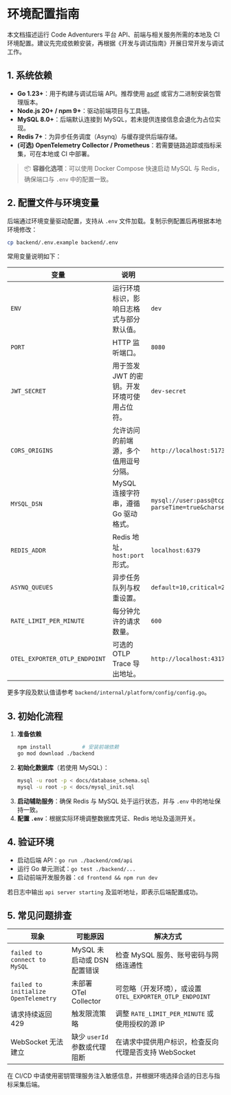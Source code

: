 # 环境配置指南

本文档描述运行 Code Adventurers 平台 API、前端与相关服务所需的本地及 CI 环境配置。建议先完成依赖安装，再根据《开发与调试指南》开展日常开发与调试工作。

## 1. 系统依赖

- **Go 1.23+**：用于构建与调试后端 API。推荐使用 [asdf](https://asdf-vm.com) 或官方二进制安装包管理版本。
- **Node.js 20+ / npm 9+**：驱动前端项目与工具链。
- **MySQL 8.0+**：后端默认连接到 MySQL，若未提供连接信息会退化为占位实现。
- **Redis 7+**：为异步任务调度（Asynq）与缓存提供后端存储。
- **(可选) OpenTelemetry Collector / Prometheus**：若需要链路追踪或指标采集，可在本地或 CI 中部署。

> 📦 **容器化选项**：可以使用 Docker Compose 快速启动 MySQL 与 Redis，确保端口与 `.env` 中的配置一致。

## 2. 配置文件与环境变量

后端通过环境变量驱动配置，支持从 `.env` 文件加载。复制示例配置后再根据本地环境修改：

```bash
cp backend/.env.example backend/.env
```

常用变量说明如下：

| 变量 | 说明 | 示例 |
| --- | --- | --- |
| `ENV` | 运行环境标识，影响日志格式与部分默认值。 | `dev` |
| `PORT` | HTTP 监听端口。 | `8080` |
| `JWT_SECRET` | 用于签发 JWT 的密钥。开发环境可使用占位符。 | `dev-secret` |
| `CORS_ORIGINS` | 允许访问的前端源，多个值用逗号分隔。 | `http://localhost:5173` |
| `MYSQL_DSN` | MySQL 连接字符串，遵循 Go 驱动格式。 | `mysql://user:pass@tcp(localhost:3306)/code_adventurers?parseTime=true&charset=utf8mb4` |
| `REDIS_ADDR` | Redis 地址，`host:port` 形式。 | `localhost:6379` |
| `ASYNQ_QUEUES` | 异步任务队列与权重设置。 | `default=10,critical=20` |
| `RATE_LIMIT_PER_MINUTE` | 每分钟允许的请求数量。 | `600` |
| `OTEL_EXPORTER_OTLP_ENDPOINT` | 可选的 OTLP Trace 导出地址。 | `http://localhost:4317` |

更多字段及默认值请参考 `backend/internal/platform/config/config.go`。

## 3. 初始化流程

1. **准备依赖**
   ```bash
   npm install          # 安装前端依赖
   go mod download ./backend
   ```
2. **初始化数据库**（若使用 MySQL）：
   ```bash
   mysql -u root -p < docs/database_schema.sql
   mysql -u root -p < docs/mysql_init.sql
   ```
3. **启动辅助服务**：确保 Redis 与 MySQL 处于运行状态，并与 `.env` 中的地址保持一致。
4. **配置 `.env`**：根据实际环境调整数据库凭证、Redis 地址及遥测开关。

## 4. 验证环境

- 启动后端 API：`go run ./backend/cmd/api`
- 运行 Go 单元测试：`go test ./backend/...`
- 启动前端开发服务器：`cd frontend && npm run dev`

若日志中输出 `api server starting` 及监听地址，即表示后端配置成功。

## 5. 常见问题排查

| 现象 | 可能原因 | 解决方式 |
| --- | --- | --- |
| `failed to connect to MySQL` | MySQL 未启动或 DSN 配置错误 | 检查 MySQL 服务、账号密码与网络连通性 |
| `failed to initialize OpenTelemetry` | 未部署 OTel Collector | 可忽略（开发环境），或设置 `OTEL_EXPORTER_OTLP_ENDPOINT` |
| 请求持续返回 429 | 触发限流策略 | 调整 `RATE_LIMIT_PER_MINUTE` 或使用授权的源 IP |
| WebSocket 无法建立 | 缺少 `userId` 参数或代理阻断 | 在请求中提供用户标识，检查反向代理是否支持 WebSocket |

在 CI/CD 中请使用密钥管理服务注入敏感信息，并根据环境选择合适的日志与指标采集后端。
